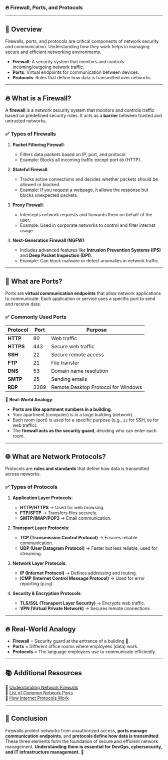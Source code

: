 ### 🔥 **Firewall, Ports, and Protocols**
---
## 📌 **Overview**
Firewalls, ports, and protocols are critical components of network security and communication. Understanding how they work helps in managing secure and efficient networking environments.

- **Firewall**: A security system that monitors and controls incoming/outgoing network traffic.
- **Ports**: Virtual endpoints for communication between devices.
- **Protocols**: Rules that define how data is transmitted over networks.

---

## 🔥 **What is a Firewall?**
A **firewall** is a network security system that monitors and controls traffic based on predefined security rules. It acts as a **barrier** between trusted and untrusted networks.

### ✅ **Types of Firewalls**
1. **Packet Filtering Firewall**:
   - Filters data packets based on IP, port, and protocol.
   - Example: Blocks all incoming traffic except port `80` (HTTP).
   
2. **Stateful Firewall**:
   - Tracks active connections and decides whether packets should be allowed or blocked.
   - Example: If you request a webpage, it allows the response but blocks unexpected packets.

3. **Proxy Firewall**:
   - Intercepts network requests and forwards them on behalf of the user.
   - Example: Used in corporate networks to control and filter internet usage.

4. **Next-Generation Firewall (NGFW)**:
   - Includes advanced features like **Intrusion Prevention Systems (IPS)** and **Deep Packet Inspection (DPI)**.
   - Example: Can block malware or detect anomalies in network traffic.

---

## 🎯 **What are Ports?**
Ports are **virtual communication endpoints** that allow network applications to communicate. Each application or service uses a specific port to send and receive data.

### ✅ **Commonly Used Ports**
| Protocol | Port | Purpose |
|----------|------|---------|
| **HTTP** | 80 | Web traffic |
| **HTTPS** | 443 | Secure web traffic |
| **SSH** | 22 | Secure remote access |
| **FTP** | 21 | File transfer |
| **DNS** | 53 | Domain name resolution |
| **SMTP** | 25 | Sending emails |
| **RDP** | 3389 | Remote Desktop Protocol for Windows |

🔎 **Real-World Analogy**:
- **Ports are like apartment numbers in a building**.
- Your apartment (computer) is in a large building (network).
- Each room (port) is used for a specific purpose (e.g., `22` for SSH, `80` for web traffic).
- The **firewall acts as the security guard**, deciding who can enter each room.

---

## 🌐 **What are Network Protocols?**
Protocols are **rules and standards** that define how data is transmitted across networks.

### ✅ **Types of Protocols**
1. **Application Layer Protocols**:
   - **HTTP/HTTPS** → Used for web browsing.
   - **FTP/SFTP** → Transfers files securely.
   - **SMTP/IMAP/POP3** → Email communication.

2. **Transport Layer Protocols**:
   - **TCP (Transmission Control Protocol)** → Ensures reliable communication.
   - **UDP (User Datagram Protocol)** → Faster but less reliable, used for streaming.

3. **Network Layer Protocols**:
   - **IP (Internet Protocol)** → Defines addressing and routing.
   - **ICMP (Internet Control Message Protocol)** → Used for error reporting (`ping`).

4. **Security & Encryption Protocols**:
   - **TLS/SSL (Transport Layer Security)** → Encrypts web traffic.
   - **VPN (Virtual Private Network)** → Secures remote connections.

---

## 🔥 **Real-World Analogy**
- **Firewall** = Security guard at the entrance of a building 🏢.
- **Ports** = Different office rooms where employees (data) work.
- **Protocols** = The language employees use to communicate efficiently.

---

## 📚 **Additional Resources**
🔗 [Understanding Network Firewalls](https://www.cloudflare.com/learning/network-layer/what-is-a-firewall/)  
🔗 [List of Common Network Ports](https://en.wikipedia.org/wiki/List_of_TCP_and_UDP_port_numbers)  
🔗 [How Internet Protocols Work](https://www.geeksforgeeks.org/networking-protocols/)  

---

## 🏁 **Conclusion**
Firewalls protect networks from unauthorized access, **ports manage communication endpoints**, and **protocols define how data is transmitted**. These three elements form the foundation of secure and efficient network management. **Understanding them is essential for DevOps, cybersecurity, and IT infrastructure management.** 🚀

